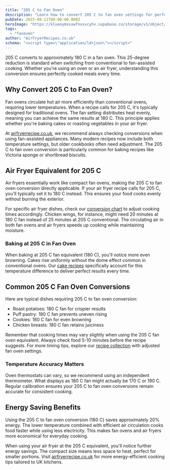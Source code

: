 ```yaml
---
title: "205 C to Fan Oven"
description: "Learn how to convert 205 C to fan oven settings for perfect baking. Includes air fryer equivalents and temperature tips for UK kitchens."
pubDate: 2025-08-11T00:00:00.000Z
heroImage: "https://klueoymssxwfnxsvcyhv.supabase.co/storage/v1/object/public/md/205-c-to-fan-oven-d44a2ae5.png"
tags:
  - "fanoven"
author: "AirFryerRecipes.co.uk"
schema: "<script type=\"application/ld+json\"></script>"
---
```


<p>205 C converts to approximately 180 C in a fan oven. This 25-degree reduction is standard when switching from conventional to fan-assisted cooking. Whether you're using an oven or an air fryer, understanding this conversion ensures perfectly cooked meals every time.</p>

<h2>Why Convert 205 C to Fan Oven?</h2>
<p>Fan ovens circulate hot air more efficiently than conventional ovens, requiring lower temperatures. When a recipe calls for 205 C, it's typically designed for traditional ovens. The fan setting distributes heat evenly, meaning you can achieve the same results at 180 C. This principle applies whether you're baking cakes or roasting vegetables in your air fryer.</p>
<p>At <a href=https://www.airfryerrecipe.co.uk>airfryerrecipe.co.uk</a>, we recommend always checking conversions when using fan-assisted appliances. Many modern recipes now include both temperature settings, but older cookbooks often need adjustment. The 205 C to fan oven conversion is particularly common for baking recipes like Victoria sponge or shortbread biscuits.</p>

<h2>Air Fryer Equivalent for 205 C</h2>
<p>Air fryers essentially work like compact fan ovens, making the 205 C to fan oven conversion directly applicable. If your air fryer recipe calls for 205 C, you'll typically set it to 180 C instead. This ensures your food cooks evenly without burning the exterior.</p>
<p>For specific air fryer dishes, check our <a href=https://www.airfryerrecipe.co.uk/air-fryer-conversion-chart>conversion chart</a> to adjust cooking times accordingly. Chicken wings, for instance, might need 20 minutes at 180 C fan instead of 25 minutes at 205 C conventional. The circulating air in both fan ovens and air fryers speeds up cooking while maintaining moisture.</p>

<h3>Baking at 205 C in Fan Oven</h3>
<p>When baking at 205 C fan equivalent (180 C), you'll notice more even browning. Cakes rise uniformly without the dome effect common in conventional ovens. Our <a href=https://www.airfryerrecipe.co.uk/recipe-category/cakes>cake recipes</a> specifically account for this temperature difference to deliver perfect results every time.</p>

<h2>Common 205 C Fan Oven Conversions</h2>
<p>Here are typical dishes requiring 205 C to fan oven conversion:</p>
<ul>
<li>Roast potatoes: 180 C fan for crispier results</li>
<li>Puff pastry: 180 C fan prevents uneven rising</li>
<li>Cookies: 180 C fan for even browning</li>
<li>Chicken breasts: 180 C fan retains juiciness</li>
</ul>
<p>Remember that cooking times may vary slightly when using the 205 C fan oven equivalent. Always check food 5-10 minutes before the recipe suggests. For more timing tips, explore our <a href=https://www.airfryerrecipe.co.uk/recipes>recipe collection</a> with adjusted fan oven settings.</p>

<h3>Temperature Accuracy Matters</h3>
<p>Oven thermostats can vary, so we recommend using an independent thermometer. What displays as 180 C fan might actually be 170 C or 190 C. Regular calibration ensures your 205 C to fan oven conversions remain accurate for consistent cooking.</p>

<h2>Energy Saving Benefits</h2>
<p>Using the 205 C to fan oven conversion (180 C) saves approximately 20% energy. The lower temperature combined with efficient air circulation cooks food faster while using less electricity. This makes fan ovens and air fryers more economical for everyday cooking.</p>
<p>When using your air fryer at the 205 C equivalent, you'll notice further energy savings. The compact size means less space to heat, perfect for smaller portions. Visit <a href=https://www.airfryerrecipe.co.uk>airfryerrecipe.co.uk</a> for more energy-efficient cooking tips tailored to UK kitchens.</p>